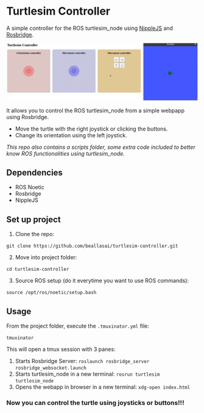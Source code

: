 # Turtlesim Controller

A simple controller for the ROS turtlesim_node using [NippleJS](https://yoannmoi.net/nipplejs/) and [Rosbridge](http://wiki.ros.org/rosbridge_suite/Tutorials/RunningRosbridge).

![gif](.fig/demo.gif)

It allows you to control the ROS turtlesim_node from a simple webpapp using Rosbridge.
- Move the turtle with the right joystick or clicking the buttons. 
- Change its orientation using the left joystick.

*This repo also contains a scripts folder, some extra code included to better know ROS functionalities using turtlesim_node.*


## Dependencies
- ROS Noetic
- Rosbridge
- NippleJS


## Set up project
1. Clone the repo:
```
git clone https://github.com/beallasai/turtlesim-controller.git
```
2. Move into project folder:
```
cd turtlesim-controller
```
3. Source ROS setup (do it everytime you want to use ROS commands):
```
source /opt/ros/noetic/setup.bash
```

## Usage
From the project folder, execute the `.tmuxinator.yml` file:
```
tmuxinator
```
  This will open a tmux session with 3 panes:
  1. Starts Rosbridge Server: `roslaunch rosbridge_server rosbridge_websocket.launch`
  2. Starts turtlesim_node in a new terminal: `rosrun turtlesim turtlesim_node`
  3. Opens the webapp in browser in a new terminal: `xdg-open index.html`

### Now you can control the turtle using joysticks or buttons!!!
